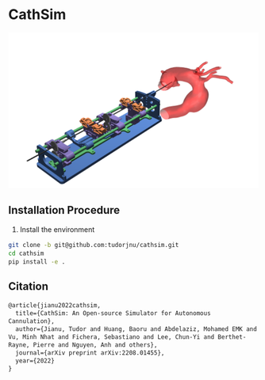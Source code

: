 # CathSim

![CathSim](./cathsim.png)

## Installation Procedure

1. Install the environment

```bash
git clone -b git@github.com:tudorjnu/cathsim.git
cd cathsim
pip install -e .
```

## Citation
```
@article{jianu2022cathsim,
  title={CathSim: An Open-source Simulator for Autonomous Cannulation},
  author={Jianu, Tudor and Huang, Baoru and Abdelaziz, Mohamed EMK and Vu, Minh Nhat and Fichera, Sebastiano and Lee, Chun-Yi and Berthet-Rayne, Pierre and Nguyen, Anh and others},
  journal={arXiv preprint arXiv:2208.01455},
  year={2022}
}
```



